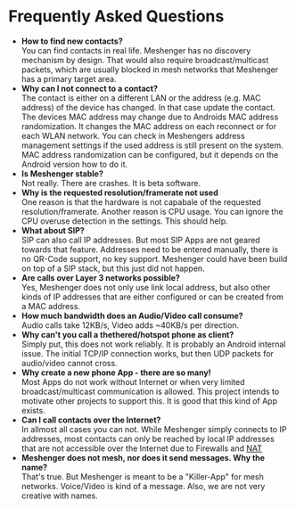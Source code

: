 # Frequently Asked Questions

* **How to find new contacts?**  
    You can find contacts in real life. Meshenger has no discovery mechanism by design. That would also require broadcast/multicast packets, which are usually blocked in mesh networks that Meshenger has a primary target area.
* **Why can I not connect to a contact?**  
    The contact is either on a different LAN or the address (e.g. MAC address) of the device has changed. In that case update the contact. The devices MAC address may change due to Androids MAC address randomization. It changes the MAC address on each reconnect or for each WLAN network. You can check in Meshengers address management settings if the used address is still present on the system. MAC address randomization can be configured, but it depends on the Android version how to do it.
* **Is Meshenger stable?**  
    Not really. There are crashes. It is beta software.
* **Why is the requested resolution/framerate not used**  
    One reason is that the hardware is not capabale of the requested resolution/framerate. Another reason is CPU usage. You can ignore the CPU overuse detection in the settings. This should help.
* **What about SIP?**  
    SIP can also call IP addresses. But most SIP Apps are not geared towards that feature. Addresses need to be entered manually, there is no QR-Code support, no key support. Meshenger could have been build on top of a SIP stack, but this just did not happen.
* **Are calls over Layer 3 networks possible?**  
    Yes, Meshenger does not only use link local address, but also other kinds of IP addresses that are either configured or can be created from a MAC address.
* **How much bandwidth does an Audio/Video call consume?**  
    Audio calls take 12KB/s, Video adds ~40KB/s per direction.
* **Why can't you call a thethered/hotspot phone as client?**  
    Simply put, this does not work reliably. It is probably an Android internal issue. The initial TCP/IP connection works, but then UDP packets for audio/video cannot cross.
* **Why create a new phone App - there are so many!**  
    Most Apps do not work without Internet or when very limited broadcast/multicast communication is allowed. This project intends to motivate other projects to support this. It is good that this kind of App exists.
* **Can I call contacts over the Internet?**  
    In allmost all cases you can not. While Meshenger simply connects to IP addresses, most contacts can only be reached by local IP addresses that are not accessible over the Internet due to Firewalls and [NAT](https://en.wikipedia.org/wiki/Network_address_translation)
* **Meshenger does not mesh, nor does it send messages. Why the name?**  
    That's true. But Meshenger is meant to be a "Killer-App" for mesh networks. Voice/Video is kind of a message. Also, we are not very creative with names.
